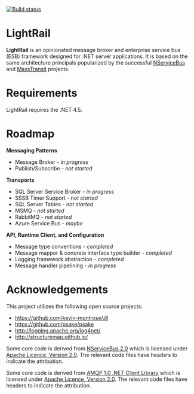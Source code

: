 [![Build status](https://ci.appveyor.com/api/projects/status/1xfjys03ov02484q?svg=true)](https://ci.appveyor.com/project/JosephDaigle/lightrail)

# LightRail

**LightRail** is an opinionated message broker and enterprise service bus (ESB) framework
designed for .NET server applications. It is based on the same architecture principals
popularized by the successful [NServiceBus](https://github.com/Particular/NServiceBus) and
[MassTransit](http://masstransit-project.com/) projects.

# Requirements

LightRail requires the .NET 4.5.

# Roadmap

**Messaging Patterns**
* Message Broker *- in progress*
* Publish/Subscribe *- not started*

**Transports**
* SQL Server Service Broker *- in progress*
* SSSB Timer Support *- not started*
* SQL Server Tables *- not started*
* MSMQ *- not started*
* RabbitMQ *- not started*
* Azure Service Bus *- maybe*

**API, Runtime Client, and Configuration**
* Message type conventions *- completed*
* Message mapper & concrete interface type builder *- completed*
* Logging framework abstraction *- completed*
* Message handler pipelining *- in progress*

# Acknowledgements

This project utilizes the following open source projects:
* https://github.com/kevin-montrose/Jil
* https://github.com/psake/psake
* http://logging.apache.org/log4net/
* http://structuremap.github.io/

Some core code is derived from [NServiceBus 2.0](https://github.com/Particular/NServiceBus/blob/2.0/)
which is licensed under [Apache Licence, Version 2.0](http://www.apache.org/licenses/LICENSE-2.0). The relevant code files have headers to indicate the attribution.

Some core code is derived from [AMQP 1.0 .NET Client Library](https://github.com/Azure/amqpnetlite/tree/45c1b6f289621)
which is licensed under [Apache Licence, Version 2.0](http://www.apache.org/licenses/LICENSE-2.0). The relevant code files have headers to indicate the attribution.